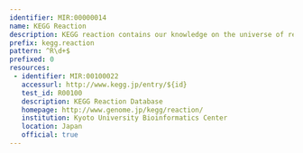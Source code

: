 ```yaml
---
identifier: MIR:00000014
name: KEGG Reaction
description: KEGG reaction contains our knowledge on the universe of reactions that are relevant to life.
prefix: kegg.reaction
pattern: ^R\d+$
prefixed: 0
resources:
 - identifier: MIR:00100022
   accessurl: http://www.kegg.jp/entry/${id}
   test_id: R00100
   description: KEGG Reaction Database
   homepage: http://www.genome.jp/kegg/reaction/
   institution: Kyoto University Bioinformatics Center
   location: Japan
   official: true
---
```

